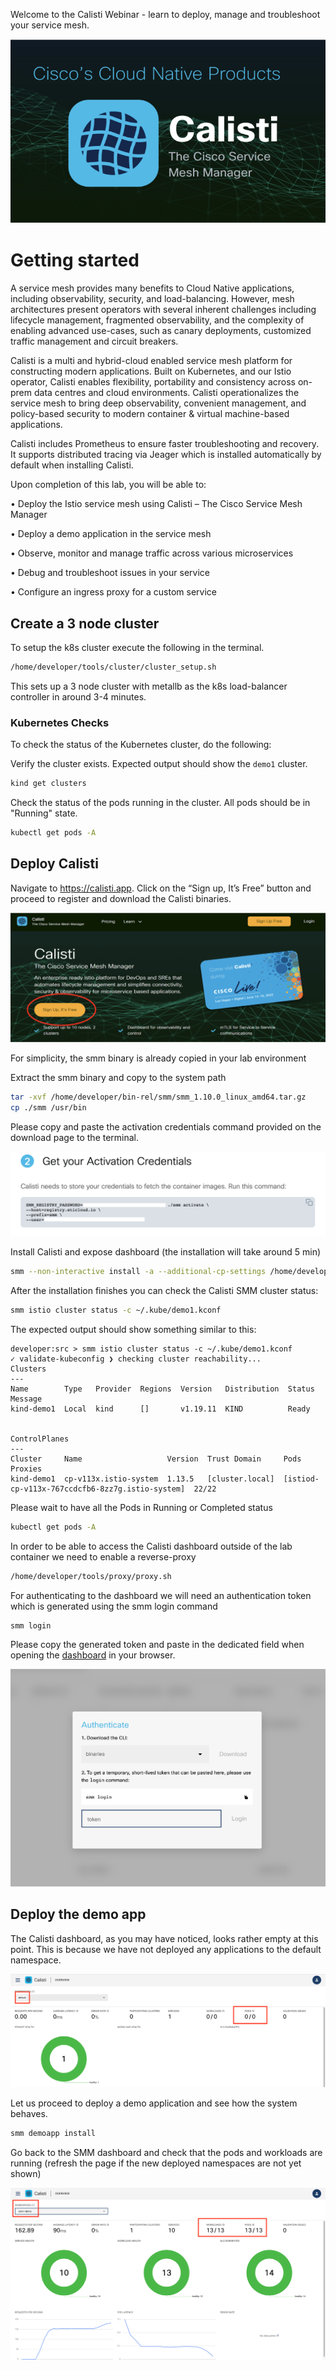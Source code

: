 

Welcome to the Calisti Webinar - learn to deploy, manage and troubleshoot your service mesh.

![calisti](images/1_0.png)

# Getting started

A service mesh provides many benefits to Cloud Native applications, including observability, security, and load-balancing. However, mesh architectures present operators with several inherent challenges including lifecycle management, fragmented observability, and the complexity of enabling advanced use-cases, such as canary deployments, customized traffic management and circuit breakers.

Calisti is a multi and hybrid-cloud enabled service mesh platform for constructing modern applications. Built on Kubernetes, and our Istio operator, Calisti enables flexibility, portability and consistency across on-prem data centres and cloud environments. Calisti operationalizes the service mesh to bring deep observability, convenient management, and policy-based security to modern container & virtual machine-based applications.

Calisti includes Prometheus to ensure faster troubleshooting and recovery. It supports distributed tracing via Jeager which is installed automatically by default when installing Calisti. 

Upon completion of this lab, you will be able to: 

•	Deploy the Istio service mesh using Calisti – The Cisco Service Mesh Manager 

•	Deploy a demo application in the service mesh

•	Observe, monitor and manage traffic across various microservices

•	Debug and troubleshoot issues in your service

•	Configure an ingress proxy for a custom service

## Create a 3 node cluster
To setup the k8s cluster execute the following in the terminal.

```bash
/home/developer/tools/cluster/cluster_setup.sh
```

This sets up a 3 node cluster with metallb as the k8s load-balancer controller in around 3-4 minutes.

### Kubernetes Checks

To check the status of the Kubernetes cluster, do the following:

Verify the cluster exists.  Expected output should show the `demo1` cluster.

```bash
kind get clusters
```
   
Check the status of the pods running in the cluster.  All pods should be in "Running" state.

```bash
kubectl get pods -A
```


## Deploy Calisti

Navigate to https://calisti.app. Click on the “Sign up, It’s Free” button and proceed to register and download the Calisti binaries.

![calisti register](images/1_1.png)

For simplicity, the smm binary is already copied in your lab environment

Extract the smm binary and copy to the system path
```bash
tar -xvf /home/developer/bin-rel/smm/smm_1.10.0_linux_amd64.tar.gz 
cp ./smm /usr/bin
```

Please copy and paste the activation credentials command provided on the download page to the terminal.

![calisti register](images/1_2.png)


Install Calisti and expose dashboard (the installation will take around 5 min)
```bash
smm --non-interactive install -a --additional-cp-settings /home/developer/tools/smm/enable-dashboard-expose.yaml -c ~/.kube/demo1.kconf
```

After the installation finishes you can check the Calisti SMM cluster status:

```bash
smm istio cluster status -c ~/.kube/demo1.kconf
```

The expected output should show something similar to this:

```
developer:src > smm istio cluster status -c ~/.kube/demo1.kconf
✓ validate-kubeconfig ❯ checking cluster reachability...
Clusters
---
Name        Type   Provider  Regions  Version   Distribution  Status  Message  
kind-demo1  Local  kind      []       v1.19.11  KIND          Ready            


ControlPlanes
---
Cluster     Name                   Version  Trust Domain     Pods                                             Proxies  
kind-demo1  cp-v113x.istio-system  1.13.5   [cluster.local]  [istiod-cp-v113x-767ccdcfb6-8zz7g.istio-system]  22/22 
```

Please wait to have all the Pods in Running or Completed status

```bash
kubectl get pods -A
```

In order to be able to access the Calisti dashboard outside of the lab container we need to enable a reverse-proxy 
```bash
/home/developer/tools/proxy/proxy.sh
```

For authenticating to the dashboard we will need an authentication token which is generated using the smm login command

```bash
smm login
```

Please copy the generated token and paste in the dedicated field when opening the [dashboard](dashboard) in your browser.

![calisti dashboard login](images/dashboard_login.png)

## Deploy the demo app
The Calisti dashboard, as you may have noticed, looks rather empty at this point. This is because we have not deployed any applications to the default namespace. 

![calisti dashboard 1](images/1_3.png)


Let us proceed to deploy a demo application and see how the system behaves.

```bash
smm demoapp install
```

Go back to the SMM dashboard and check that the pods and workloads are running (refresh the page if the new deployed namespaces are not yet shown)

![calisti dashboard 2](images/1_4.png)





